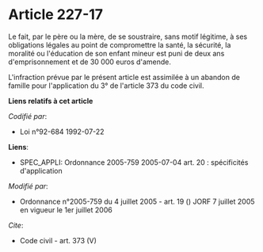 # Article 227-17

Le fait, par le père ou la mère, de se soustraire, sans motif légitime, à ses obligations légales au point de compromettre la
santé, la sécurité, la moralité ou l'éducation de son enfant mineur est puni de deux ans d'emprisonnement et de 30 000 euros
d'amende. 

L'infraction prévue par le présent article est assimilée à un abandon de famille pour l'application du 3° de l'article 373 du
code civil.

**Liens relatifs à cet article**

_Codifié par_:

  - Loi n°92-684 1992-07-22

**Liens**:

  - SPEC_APPLI: Ordonnance 2005-759 2005-07-04 art. 20 : spécificités d'application

_Modifié par_:

  - Ordonnance n°2005-759 du 4 juillet 2005 - art. 19 () JORF 7 juillet 2005 en vigueur le 1er juillet 2006

_Cite_:

  - Code civil - art. 373 (V)
